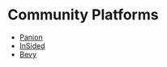 # Community Platforms

- [Panion](https://panion.com/)
- [InSided](https://www.insided.com/)
- [Bevy](https://www.bevy.com/)
